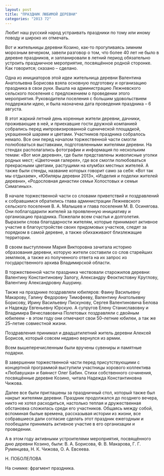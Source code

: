 ```yaml
---
layout: post
title: "ПРАЗДНИК ЛЮБИМОЙ ДЕРЕВНИ"
categories: "2013 72"
---
```


Любит наш русский народ устраивать праздники по тому или иному поводу и широко их отмечать.

Вот  и жительницы деревни Козино, как-то прогуливаясь зимним морозным вечерком,  завели разговор о том, что более 40 лет не было в деревне праздников, и  запланировали в летний период обязательно устроить праздничное мероприятие,  посвящённое родной сторонке. Как говорится; сказано – сделано.

Одна  из инициаторов этой идеи жительница деревни Валентина Анатольевна Борисова  взяла основную подготовку и организацию праздника в свои руки. Вышла на  администрацию Лежневского сельского поселения с предложением о проведении этого  мероприятия. Руководители поселения с большим удовольствием поддержали идею, и  была назначена дата проведения праздника – 6 августа.

В  этот жаркий летний день коренные жители деревни, дачники, проживающие в ней, и  приехавшие гости дружной компанией собрались перед импровизированной  сценической площадкой, украшенной шарами и цветами. Участников праздника  собралось немало. Все они перед началом торжественной части смогли полюбоваться  выставками, подготовленными жителями деревни. На стендах располагались  фотографии и информация по нескольким темам: «Вот моя деревня», где были  представлены живописные уголки родных мест; «Цветочная галерея», где все смогли  полюбоваться прекрасными цветами, растущими на клумбах местных жителей. А также  были стенды, название которых говорит само за себя: «Вот так мы отдыхаем»,  «Юбиляры деревни 2013», «Изделия и поделки жителей деревни», «Родословная  династии семьи Холостовых и семьи Симагиных».

В  начале торжественной части со словами приветствий и поздравлений к собравшимся  обратились глава администрации Лежневского сельского поселения В. А. Малышев и  глава поселения М. В. Осинягова. Они поблагодарили жителей за проявленную  инициативу и организацию праздника. Пожелали всем счастья и долголетия.  Выразили слова благодарности жителям, которые принимают активное участие в  благоустройстве своих придомовых участков, следят за порядком в самой деревне,  а также обихаживают близлежащие территории.

В  своем выступлении Мария Викторовна зачитала историю образования деревни,  которую жители составили со слов старейших земляков, а также из полученного  ответа на их запрос из государственного архива Владимирской области.

В  торжественной части праздника чествовали старожилов деревни: Валентину  Константиновну Залогу, Александру Феоктистовну Круглову, Валентину  Александровну Ашурину.

Также  на празднике поздравляли юбиляров: Фаину Васильевну Макарову, Галину Федоровну  Тимофееву, Валентину Анатольевну Борисову, Ирину Васильевну Пискунову, Сергея  Валентиновича Белова и Надежду Евгеньевну Юрскую. А супругов Елену  Станиславовну и Владимира Вячеславовича Полетовых поздравляли с двойным юбилеем  - в этом году они отмечают свои 50–летние юбилеи, а так же 25–летие совместной  жизни.

Поздравления  принимал и двадцатилетний житель деревни Алексей Борисов, который совсем  недавно вернулся из армии.

Всем  вышеперечисленным были вручены сувениры и памятные подарки.

В  завершении торжественной части перед присутствующими с концертной программой  выступили участницы хорового коллектива «Любавушка» и баянист Олег Бабин. Стихи  собственного сочинения, посвящённые деревне Козино, читала Надежда  Константиновна Чижова.

Далее  все были приглашены за праздничный стол, который также был накрыт жителями  деревни. Праздник продолжался до позднего вечера, никто не хотел расходиться,  настолько теплая и дружественная обстановка сложилась среди его участников.  Общаясь между собой, вспоминая былые времена, рассказывая истории из жизни, все  собравшиеся дали согласие сделать этот праздник ежегодным и пообещали принимать  активное участие в его организации и проведении.

А  в этом году активными устроителями мероприятия, посвящённого дню деревни  Козино, были: В. А. Борисова, Ф. В. Макарова, Г. Г. Румянцева, Н. К. Чижова, О.  А. Евсеева.

Н.  ПОБОЛЕЛОВА

На  снимке: фрагмент праздника.


